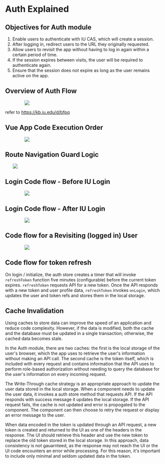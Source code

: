 # Auth Explained

## Objectives for Auth module
1. Enable users to authenticate with IU CAS, which will create a session.
2. After logging in, redirect users to the URL they originally requested.
3. Allow users to revisit the app without having to log in again within a certain period of time.
4. If the session expires between visits, the user will be required to authenticate again.
5. Ensure that the session does not expire as long as the user remains active on the app.

## Overview of Auth Flow
<img src="/ui/assets/auth-overview-2.png" style="max-width: 75%;" class="center">

refer to https://kb.iu.edu/d/bfpq

## Vue App Code Execution Order
<img src="/ui/assets/app-load.png" style="max-width: 75%;" class="center">

## Route Navigation Guard Logic
<img src="/ui/assets/navigation-guard-logic.png" style="max-width: 90%;" class="center">

## Login Code flow - Before IU Login
<img src="/ui/assets/login-flow-before-cas.png" style="max-width: 75%;" class="center">

## Login Code flow - After IU Login
<img src="/ui/assets/login-flow-after-cas-return.png" style="max-width: 75%;" class="center">

## Code flow for a Revisiting (logged in) User
<img src="/ui/assets/logged-in-flow.png" style="max-width: 75%;" class="center">

## Code flow for token refresh
On login / initialize, the auth store creates a timer that will invoke `refreshToken` function five minutes (configurable) before the current token expires. `refreshToken` requests API for a new token. Once the API responds with a new token and user profile data, `refreshToken` invokes `onLogin`, which updates the user and token refs and stores them in the local storage.

## Cache Invalidation

Using caches to store data can improve the speed of an application and reduce code complexity. However, if the data is modified, both the cache and the database must be updated in a single transaction; otherwise, the cached data becomes stale.

In the Auth module, there are two caches: the first is the local storage of the user's browser, which the app uses to retrieve the user's information without making an API call. The second cache is the token itself, which is included with every request and contains information that the API uses to perform role-based authorization without needing to query the database for the user's information on every incoming request.

The Write-Through cache strategy is an appropriate approach to update the user data stored in the local storage. When a component needs to update the user data, it invokes a auth store method that requests API. If the API responds with success message it updates the local storage. If the API request fails, the cache is not updated and error is propogated to the component. The component can then choose to retry the request or display an error message to the user.

When data encoded in the token is updated through an API request, a new token is created and returned to the UI as one of the headers in the response. The UI should retrieve this header and use the new token to replace the old token stored in the local storage. In this approach, data consistency is not gauarnteed, as the response may not reach the UI or the UI code encounters an error while processing. For this reason, it's important to include only minimal and seldom updated data in the token.

<style>
  .center {
    display: block;
    margin-left: auto;
    margin-right: auto;
  }
</style>